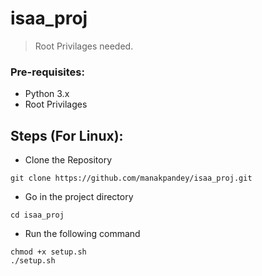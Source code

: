 # isaa_proj

> Root Privilages needed.

### Pre-requisites:
* Python 3.x
* Root Privilages

## Steps (For Linux):
* Clone the Repository 
```shell
git clone https://github.com/manakpandey/isaa_proj.git
```
* Go in the project directory
```shell
cd isaa_proj
```
* Run the following command
```shell
chmod +x setup.sh
./setup.sh
```
